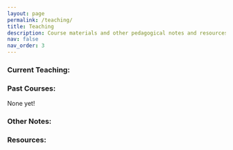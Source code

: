 ```yaml
---
layout: page
permalink: /teaching/
title: Teaching
description: Course materials and other pedagogical notes and resources.
nav: false
nav_order: 3
---
```


### Current Teaching: 


### Past Courses:

None yet!


### Other Notes: 


### Resources: 
